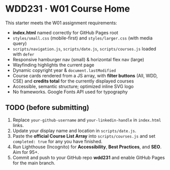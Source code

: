 # WDD231 · W01 Course Home

This starter meets the W01 assignment requirements:

- **index.html** named correctly for GitHub Pages root
- `styles/small.css` (mobile-first) and `styles/larger.css` (with media query)
- `scripts/navigation.js`, `scripts/date.js`, `scripts/courses.js` loaded with `defer`
- Responsive hamburger nav (small) & horizontal flex nav (large)
- Wayfinding highlights the current page
- Dynamic copyright year & `document.lastModified`
- Course cards rendered from a JS array, with **filter buttons** (All, WDD, CSE) and **credits total** for the currently displayed courses
- Accessible, semantic structure; optimized inline SVG logo
- No frameworks. Google Fonts API used for typography

## TODO (before submitting)
1. Replace `your-github-username` and `your-linkedin-handle` in `index.html` links.
2. Update your display name and location in `scripts/date.js`.
3. Paste the **official Course List Array** into `scripts/courses.js` and set `completed: true` for any you have finished.
4. Run Lighthouse (Incognito) for **Accessibility**, **Best Practices**, and **SEO**. Aim for 95+.
5. Commit and push to your GitHub repo **wdd231** and enable GitHub Pages for the main branch.
